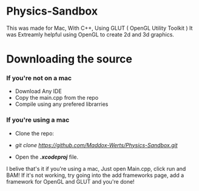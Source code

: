 # Physics-Sandbox

This was made for Mac, With C++, Using GLUT ( OpenGL Utility Toolkit )
It was Extreamly helpful using OpenGL to create 2d and 3d graphics.

# Downloading the source

### If you're not on a mac
* Download Any IDE
* Copy the main.cpp from the repo
* Compile using any prefered librarries

### If you're using a mac
* Clone the repo: 
- *git clone https://github.com/Maddox-Werts/Physics-Sandbox.git*
* Open the ***.xcodeproj*** file.

I belive that's it if you're using a mac,
Just open Main.cpp, click run and BAM!
If it's not working, try going into the add frameworks
page, add a framework for OpenGL and GLUT and you're done!
